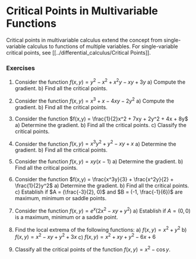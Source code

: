 # Critical Points in Multivariable Functions

Critical points in multivariable calculus extend the concept from single-variable calculus to functions of multiple variables. For single-variable critical points, see [[../differential_calculus/Critical Points]].
### Exercises

1. Consider the function $f(x,y) = y^2 - x^2 + x^2y - xy + 3y$
   a) Compute the gradient.
   b) Find all the critical points.

2. Consider the function $f(x,y) = x^3 + x - 4xy - 2y^2$
   a) Compute the gradient.
   b) Find all the critical points.

3. Consider the function $f(x,y) = \frac{1}{2}x^2 + 7xy + 2y^2 + 4x + 8y$
   a) Determine the gradient.
   b) Find all the critical points.
   c) Classify the critical points.

4. Consider the function $f(x,y) = x^3y^2+y^2-xy+x$
   a) Determine the gradient.
   b) Find all the critical points.

5. Consider the function $f(x,y) = xy(x-1)$
   a) Determine the gradient.
   b) Find all the critical points.

6. Consider the function $f(x,y) = \frac{x^3y}{3} + \frac{x^2y}{2} + \frac{1}{2}y^2$
   a) Determine the gradient.
   b) Find all the critical points.
   c) Establish if $A = (\frac{-3}{2}, 0)$ and $B = (-1, \frac{-1}{6})$ are maximum, minimum or saddle points.

7. Consider the function $f(x,y) = e^x(2x^2-xy+y^2)$
   a) Establish if $A = (0,0)$ is a maximum, minimum or a saddle point.

8. Find the local extrema of the following functions:
   a) $f(x, y) = x^2+y^2$
   b) $f(x, y) = x^2-xy+y^2+3x$
   c) $f(x, y) = x^2+xy+y^2-6x+6$

9. Classify all the critical points of the function $f(x, y) = x^2 - \cos y$.